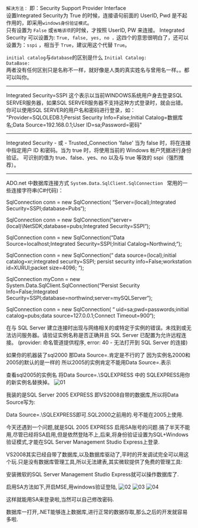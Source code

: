 `解决方法：`
即：Security Support Provider Interface  
设置Integrated Security为 True 的时候，连接语句前面的 UserID, Pwd 是不起作用的，即采用`windows身份验证模式`。  
只有设置为 `False` 或`省略该项`的时候，才按照 UserID, PW 来连接。
Integrated Security 可以设置为: `True, false, yes, no ，`这四个的意思很明白了，还可以设置为：`sspi` ，相当于 `True`，建议用这个代替 `True`。

`initial catalog`与`database`的区别是什么
`Initial Catalog: `  
`DataBase: `  
两者没有任何区别只是名称不一样，就好像是人类的真实姓名与曾用名一样。。都可以叫你。

***

Integrated Security=SSPI 这个表示以当前WINDOWS系统用户身去登录SQL SERVER服务器，如果SQL SERVER服务器不支持这种方式登录时，就会出错。 
你可以使用SQL SERVER的用户名和密码进行登录，如： 
"Provider=SQLOLEDB.1;Persist Security Info=False;Initial Catalog=数据库名;Data Source=192.168.0.1;User ID=sa;Password=密码"


***

Integrated  Security    -  或  -    Trusted_Connection  'false'  当为  false  时，将在连接中指定用户  ID  和密码。当为  true  时，将使用当前的  Windows  帐户凭据进行身份验证。  可识别的值为  true、false、yes、no  以及与  true  等效的  sspi（强烈推荐）。 


***

ADO.net  中数据库连接方式 
`System.Data.SqlClient.SqlConnection `
常用的一些连接字符串(C#代码)：

SqlConnection  conn  =  new  SqlConnection(  “Server=(local);Integrated  Security=SSPI;database=Pubs“);

SqlConnection  conn  =  new  SqlConnection(“server=(local)\NetSDK;database=pubs;Integrated  Security=SSPI“);

SqlConnection  conn  =  new  SqlConnection(“Data  Source=localhost;Integrated  Security=SSPI;Initial  Catalog=Northwind;“);

SqlConnection  conn  =  new  SqlConnection(“  data  source=(local);initial  catalog=xr;integrated  security=SSPI; 
persist  security  info=False;workstation  id=XURUI;packet  size=4096;  “);

SqlConnection  myConn    =  new  System.Data.SqlClient.SqlConnection(“Persist  Security  Info=False;Integrated 
Security=SSPI;database=northwind;server=mySQLServer“);

SqlConnection  conn  =  new  SqlConnection(  “  uid=sa;pwd=passwords;initial  catalog=pubs;data  source=127.0.0.1;Connect  Timeout=900“);

在与 SQL Server 建立连接时出现与网络相关的或特定于实例的错误。未找到或无法访问服务器。请验证实例名称是否正确并且 SQL Server 已配置为允许远程连接。 (provider: 命名管道提供程序, error: 40 - 无法打开到 SQL Server 的连接)

如果你的机器装了sql2000 那Data Source=.肯定是不行的了 
因为实例名2000和2005的默认的是一样的 所以2005的实例肯定不能用Data Source=.表示

查看sql2005的实例名 将Data Source=.\SQLEXPRESS 中的 SQLEXPRESS用你的新实例名替换掉。
![01](https://github.com/swordboyASS/Rear-end-Learing/blob/master/CSharp/Picture/01.png)
 



我装的是SQL Server 2005 EXPRESS 即VS2008自带的数据库,所以将Data Source写为:

Data Source=.\SQLEXPRESS即可.SQL2000之前用的.号不能在2005上使用.

今天还遇到一个问题,就是SQL 2005 EXPRESS 启用SA账号的问题.搞了半天不能用,尽管已经将SA启用,但是依然登陆不上,后来,将身份验证设置为SQL+Windows验证模式,才能在SQL Server Management Studio Express上登录.

VS2008其实已经自带了数据库,以及数据库驱动了,平时的开发调试完全可以用这个玩.只是没有数据库管理工具,所以无法建表,其实微软提供了免费的管理工具:

安装微软的SQL Server Management Studio Express就可以操作数据库了.

启用SA方法如下,开启MSE,用windows验证登陆,
![02](https://github.com/swordboyASS/Rear-end-Learing/blob/master/CSharp/Picture/02.png)
![03](https://github.com/swordboyASS/Rear-end-Learing/blob/master/CSharp/Picture/03.png)
![04](https://github.com/swordboyASS/Rear-end-Learing/blob/master/CSharp/Picture/04.png)
 





 

这样就能用SA来登录啦,当然可以自己修改密码.

数据库一打开,.NET能够连上数据库,进行正常的数据存取,那么之后的开发就容易多啦.
